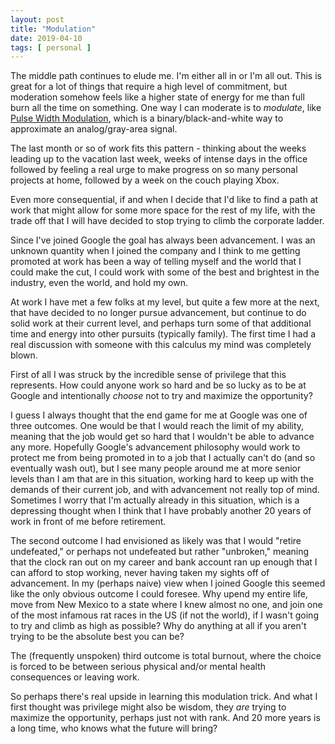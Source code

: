 ```yaml
---
layout: post
title: "Modulation"
date: 2019-04-10
tags: [ personal ]
---
```


The middle path continues to elude me. I'm either all in or I'm all out. This is
great for a lot of things that require a high level of commitment, but moderation
somehow feels like a higher state of energy for me than full burn all the time
on something. One way I can moderate is to *modulate*, like
[Pulse Width Modulation](https://en.wikipedia.org/wiki/Pulse-width_modulation),
which is a binary/black-and-white way to approximate an analog/gray-area signal.

The last month or so of work fits this pattern - thinking about the weeks leading
up to the vacation last week, weeks of intense days in the office followed by
feeling a real urge to make progress on so many personal projects at home,
followed by a week on the couch playing Xbox.

Even more consequential, if and when I decide that I'd like to find a
path at work that might allow for some more space for the rest of my life, with
the trade off that I will have decided to stop trying to climb the corporate
ladder.

Since I've joined Google the goal has always been advancement. I was an unknown
quantity when I joined the company and I think to me getting promoted at work
has been a way of telling myself and the world that I could make the cut, I could
work with some of the best and brightest in the industry, even the world, and
hold my own.

At work I have met a few folks at my level, but quite a few more at the next,
that have decided to no longer pursue advancement, but continue to do solid
work at their current level, and perhaps turn some of that additional time and
energy into other pursuits (typically family). The first time I had a real
discussion with someone with this calculus my mind was completely blown.

First of all I was struck by the incredible sense of privilege that this
represents. How could anyone work so hard and be so lucky as to be at Google
and intentionally *choose* not to try and maximize the opportunity?

I guess I always thought that the end game for me at Google was one of three
outcomes. One would be that I would reach the limit of my ability, meaning that
the job would get so hard that I wouldn't be able to advance any more. Hopefully
Google's advancement philosophy would work to protect me from being promoted in
to a job that I actually can't do (and so eventually wash out), but I see many
people around me at more senior levels than I am that are in this situation,
working hard to keep up with the demands of their current job, and with
advancement not really top of mind. Sometimes I worry that I'm actually already
in this situation, which is a depressing thought when I think that I have
probably another 20 years of work in front of me before retirement.

The second outcome I had envisioned as likely was that I would "retire undefeated,"
or perhaps not undefeated but rather "unbroken," meaning that the clock ran out
on my career and bank account ran up enough that I can afford to stop working,
never having taken my sights off of advancement. In my (perhaps naive) view when
I joined Google this seemed like the only obvious outcome I could foresee. Why
upend my entire life, move from New Mexico to a state where I knew almost no one,
and join one of the most infamous rat races in the US (if not the world), if
I wasn't going to try and climb as high as possible? Why do anything at all if
you aren't trying to be the absolute best you can be?

The (frequently unspoken) third outcome is total burnout, where the choice
is forced to be between serious physical and/or mental health consequences or
leaving work.

So perhaps there's real upside in learning this modulation trick. And what I
first thought was privilege might also be wisdom, they *are* trying to maximize
the opportunity, perhaps just not with rank. And 20 more years is a long time,
who knows what the future will bring?


